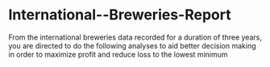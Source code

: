 # International--Breweries-Report
From the international breweries data recorded for a duration of three years, you are directed to do the following analyses to aid better decision making in order to maximize profit and reduce loss to the lowest minimum
